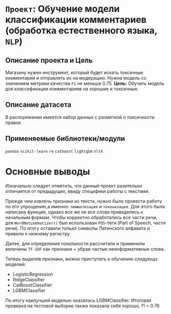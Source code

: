 # `Проект`: Обучение модели классификации комментариев (обработка естественного языка, `NLP`)

## Описание проекта и Цель
Магазину нужен инструмент, который будет искать токсичные комментарии и отправлять их на модерацию. Нужна модель со значением метрики качества `F1` не меньше 0.75.
**Цель:** Обучить модель для классификации комментариев на хорошие и токсичные. 

## Описание датасета
В распоряжении имеется набор данных с разметкой о токсичности правок

## Применяемые библиотеки/модули
`pandas` `scikit-learn` `re` `catboost` `lightgbm` `nltk`
# Основные выводы

Изначально следует отметить, что данный проект разительно отличается от предыдущих, ввиду специфики работы с текстами.  

Прежде чем извлечь признаки из текста, нужно было провести работу по его упрощению,а именно: `лемматизация` и `токенизация`. Для этого была написана функция, однако все же не все слова приведелись к начальным формам. 
Чтобы корректно обработались все части речи, для `WordNetLemmatizer()` был использован `POS`-теги (Part of Speech, части речи). По итогу оставили только символы Латинского алфавита и привели к нижнему регистру.

Далее, для определения тональности рассчитали и применили величины `TF-IDF` как признаки + убрав частые неинформативные слова.

Теперь выделив признаки, можно приступать к обучению следующх моделей:
* LogisticRegression
* RidgeClassifier
* CatBoostClassifier
* LGBMClassifier  

По итогу наилучшей моделью оказалась LGBMClassifier. Итоговая проверка на тестовой выборке также показала себя хорошо, f1 = 0.76
